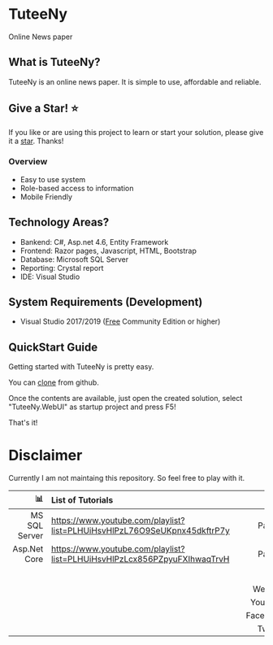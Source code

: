 # TuteeNy
Online News paper

## What is TuteeNy?
TuteeNy is an online news paper. It is simple to use, affordable and reliable. 

## Give a Star! :star:
If you like or are using this project to learn or start your solution, please give it a [star](https://github.com/devopshasan/TuteeNy). Thanks!

### Overview
* Easy to use system
* Role-based access to information
* Mobile Friendly

## Technology Areas?
* Bankend: C#, Asp.net 4.6, Entity Framework
* Frontend: Razor pages, Javascript, HTML, Bootstrap
* Database: Microsoft SQL Server
* Reporting: Crystal report
* IDE: Visual Studio 

## System Requirements (Development)
* Visual Studio 2017/2019 ([Free](https://visualstudio.microsoft.com/vs/community/) Community Edition or higher)

## QuickStart Guide
Getting started with TuteeNy is pretty easy. 

You can [clone](https://github.com/devopshasan/TuteeNy) from github.

Once the contents are available, just open the created solution, select "TuteeNy.WebUI" as startup project and press F5!

That's it!

# Disclaimer
Currently I am not maintaing this repository. So feel free to play with it. 




| :bar_chart:               |  List of Tutorials   |   | :moneybag:           | Support Us                           |
|--------------------------:|:---------------------|---|---------------------:|:-------------------------------------|
| MS SQL Server             |https://www.youtube.com/playlist?list=PLHUiHsvHlPzL76O9SeUKpnx45dkftrP7y |   | Paypal |  https://www.paypal.me/iamhasanhabib                |
| Asp.Net Core              |https://www.youtube.com/playlist?list=PLHUiHsvHlPzLcx856PZpyuFXIhwaqTrvH |   | Paypal |  https://www.paypal.me/iamhasanhabib                 |
|                           | |   | :point_right:        | Follow Us                            |
|                           | |   |Website               |http://www.devopshasan.com          |
|                           | |   |YouTube               |https://www.youtube.com/devopshasan  |
|                           | |   |Facebook              |https://www.facebook.com/devopshasan |
|                           | |   |Twitter               |https://twitter.com/devopshasan      | 
